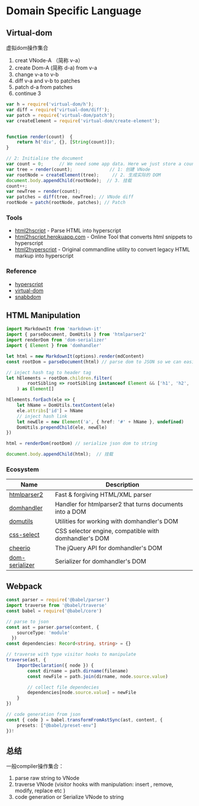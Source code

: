 # Domain Specific Language

## Virtual-dom
虚拟dom操作集合

1. creat VNode-A （简称 v-a）
2. create Dom-A (简称 d-a) from v-a
3. change v-a to v-b
4. diff v-a and v-b to patches
5. patch d-a from patches
6. continue 3

```javascript
var h = require('virtual-dom/h');
var diff = require('virtual-dom/diff');
var patch = require('virtual-dom/patch');
var createElement = require('virtual-dom/create-element');


function render(count)  {
    return h('div', {}, [String(count)]);
}

// 2: Initialise the document
var count = 0;      // We need some app data. Here we just store a count.
var tree = render(count);              // 1: 创建 VNode
var rootNode = createElement(tree);     // 2. 生成实际的 DOM
document.body.appendChild(rootNode);  // 3. 挂载
count++;
var newTree = render(count);
var patches = diff(tree, newTree); // VNode diff
rootNode = patch(rootNode, patches); // Patch
```
### Tools
* [html2hscript](https://github.com/twilson63/html2hscript) - Parse HTML into hyperscript 
* [html2hscript.herokuapp.com](http://html2hscript.herokuapp.com/) - Online Tool that converts html snippets to hyperscript
* [html2hyperscript](https://github.com/unframework/html2hyperscript) - Original commandline utility to convert legacy HTML markup into hyperscript
### Reference
* [hyperscript](https://github.com/hyperhype/hyperscript)
* [virtual-dom](https://github1s.com/Matt-Esch/virtual-dom/blob/HEAD/README.md)
* [snabbdom](https://github.com/snabbdom/snabbdom)
## HTML Manipulation

```ts
import MarkdownIt from 'markdown-it'
import { parseDocument, DomUtils } from 'htmlparser2'
import renderDom from 'dom-serializer'
import { Element } from 'domhandler'

let html = new MarkdownIt(options).render(mdContent)
const rootDom = parseDocument(html) // parse dom to JSON so we can easily manipulate

// inject hash tag to header tag
let hElements = rootDom.children.filter(
        rootSibling => rootSibling instanceof Element && ['h1', 'h2', 'h3', 'h4', 'h5', 'h6'].includes(rootSibling.tagName)
    ) as Element[]

hElements.forEach(ele => {
    let hName = DomUtils.textContent(ele)
    ele.attribs['id'] = hName
    // inject hash link
    let newEle = new Element('a', { href: '#' + hName }, undefined)
    DomUtils.prependChild(ele, newEle)
})

html = renderDom(rootDom) // serialize json dom to string

document.body.appendChild(html);  // 挂载

```

### Ecosystem

| Name                                                          | Description                                             |
| ------------------------------------------------------------- | ------------------------------------------------------- |
| [htmlparser2](https://github.com/fb55/htmlparser2)            | Fast & forgiving HTML/XML parser                        |
| [domhandler](https://github.com/fb55/domhandler)              | Handler for htmlparser2 that turns documents into a DOM |
| [domutils](https://github.com/fb55/domutils)                  | Utilities for working with domhandler's DOM             |
| [css-select](https://github.com/fb55/css-select)              | CSS selector engine, compatible with domhandler's DOM   |
| [cheerio](https://github.com/cheeriojs/cheerio)               | The jQuery API for domhandler's DOM                     |
| [dom-serializer](https://github.com/cheeriojs/dom-serializer) | Serializer for domhandler's DOM                         |

## Webpack

```ts
const parser = require('@babel/parser')
import traverse from '@babel/traverse'
const babel = require('@babel/core')

// parse to json
const ast = parser.parse(content, {
    sourceType: 'module'
  })
const dependencies: Record<string, string> = {}

// traverse with type visitor hooks to manipulate
traverse(ast, {
    ImportDeclaration({ node }) {
        const dirname = path.dirname(filename)
        const newFile = path.join(dirname, node.source.value)

        // collect file dependecies
        dependencies[node.source.value] = newFile
    }
})

// code generation from json
const { code } = babel.transformFromAstSync(ast, content, {
    presets: ["@babel/preset-env"]
})!

```

## 总结

一般compiler操作集合：

1. parse raw string to VNode
2. traverse VNode (visitor hooks with manipulation: insert , remove, modify, replace etc )
3. code generation or Serialize VNode to string